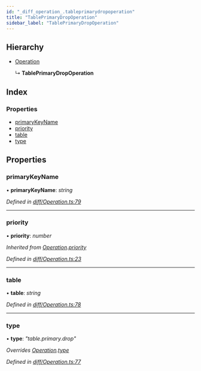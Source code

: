 ```yaml
---
id: "_diff_operation_.tableprimarydropoperation"
title: "TablePrimaryDropOperation"
sidebar_label: "TablePrimaryDropOperation"
---
```


## Hierarchy

* [Operation](_diff_operation_.operation.md)

  ↳ **TablePrimaryDropOperation**

## Index

### Properties

* [primaryKeyName](_diff_operation_.tableprimarydropoperation.md#primarykeyname)
* [priority](_diff_operation_.tableprimarydropoperation.md#priority)
* [table](_diff_operation_.tableprimarydropoperation.md#table)
* [type](_diff_operation_.tableprimarydropoperation.md#type)

## Properties

###  primaryKeyName

• **primaryKeyName**: *string*

*Defined in [diff/Operation.ts:79](https://github.com/aerogear/graphback/blob/bc616b51/packages/graphql-migrations/src/diff/Operation.ts#L79)*

___

###  priority

• **priority**: *number*

*Inherited from [Operation](_diff_operation_.operation.md).[priority](_diff_operation_.operation.md#priority)*

*Defined in [diff/Operation.ts:23](https://github.com/aerogear/graphback/blob/bc616b51/packages/graphql-migrations/src/diff/Operation.ts#L23)*

___

###  table

• **table**: *string*

*Defined in [diff/Operation.ts:78](https://github.com/aerogear/graphback/blob/bc616b51/packages/graphql-migrations/src/diff/Operation.ts#L78)*

___

###  type

• **type**: *"table.primary.drop"*

*Overrides [Operation](_diff_operation_.operation.md).[type](_diff_operation_.operation.md#type)*

*Defined in [diff/Operation.ts:77](https://github.com/aerogear/graphback/blob/bc616b51/packages/graphql-migrations/src/diff/Operation.ts#L77)*

